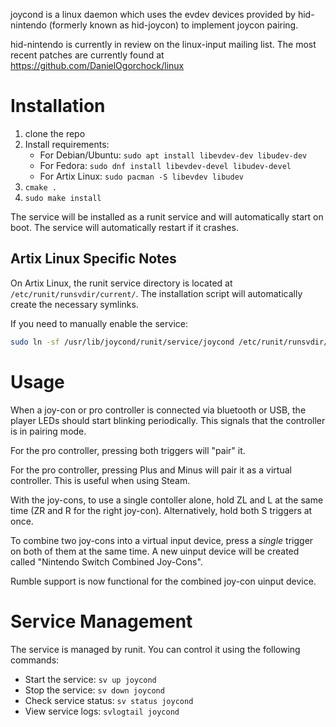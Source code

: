 joycond is a linux daemon which uses the evdev devices provided by hid-nintendo (formerly known as hid-joycon) to implement joycon pairing.

hid-nintendo is currently in review on the linux-input mailing list. The most recent patches are currently found at https://github.com/DanielOgorchock/linux

# Installation
1. clone the repo
2. Install requirements:
   - For Debian/Ubuntu: `sudo apt install libevdev-dev libudev-dev`
   - For Fedora: `sudo dnf install libevdev-devel libudev-devel`
   - For Artix Linux: `sudo pacman -S libevdev libudev`
3. `cmake .`
4. `sudo make install`

The service will be installed as a runit service and will automatically start on boot. The service will automatically restart if it crashes.

## Artix Linux Specific Notes
On Artix Linux, the runit service directory is located at `/etc/runit/runsvdir/current/`. The installation script will automatically create the necessary symlinks.

If you need to manually enable the service:
```bash
sudo ln -sf /usr/lib/joycond/runit/service/joycond /etc/runit/runsvdir/current/
```

# Usage
When a joy-con or pro controller is connected via bluetooth or USB, the player LEDs should start blinking periodically. This signals that the controller is in pairing mode.

For the pro controller, pressing both triggers will "pair" it.

For the pro controller, pressing Plus and Minus will pair it as a virtual controller.
This is useful when using Steam.

With the joy-cons, to use a single contoller alone, hold ZL and L at the same time (ZR and R for the right joy-con). Alternatively, hold both S triggers at once.

To combine two joy-cons into a virtual input device, press a *single* trigger on both of them at the same time. A new uinput device will be created called "Nintendo Switch Combined Joy-Cons".

Rumble support is now functional for the combined joy-con uinput device.

# Service Management
The service is managed by runit. You can control it using the following commands:

- Start the service: `sv up joycond`
- Stop the service: `sv down joycond`
- Check service status: `sv status joycond`
- View service logs: `svlogtail joycond`
